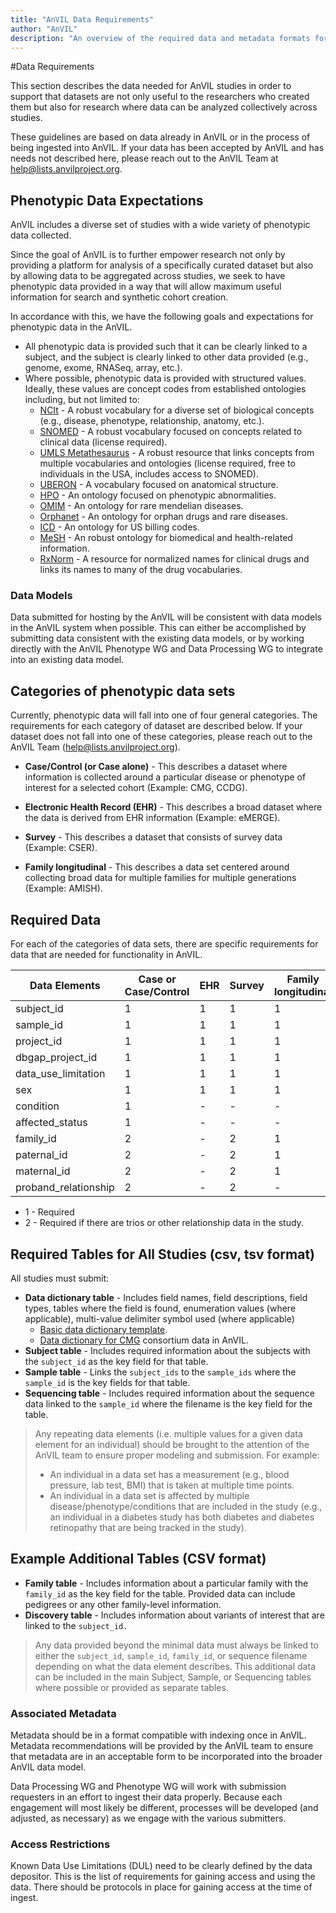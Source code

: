 ```yaml
---
title: "AnVIL Data Requirements"
author: "AnVIL"
description: "An overview of the required data and metadata formats for submitting data to AnVIL."
---
```

#Data Requirements

This section describes the data needed for AnVIL studies in order to support that datasets are not only useful to the researchers who created them but also for research where data can be analyzed collectively across studies.

These guidelines are based on data already in AnVIL or in the process of being ingested into AnVIL. If your data has been accepted by AnVIL and has needs not described here, please reach out to the AnVIL Team at <help@lists.anvilproject.org>.

## Phenotypic Data Expectations
AnVIL includes a diverse set of studies with a wide variety of phenotypic data collected.

Since the goal of AnVIL is to further empower research not only by providing a platform for analysis of a specifically curated dataset but also by allowing data to be aggregated across studies, we seek to have phenotypic data provided in a way that will allow maximum useful information for search and synthetic cohort creation.

In accordance with this, we have the following goals and expectations for phenotypic data in the AnVIL.

- All phenotypic data is provided such that it can be clearly linked to a subject, and the subject is clearly linked to other data provided (e.g., genome, exome, RNASeq, array, etc.).
- Where possible, phenotypic data is provided with structured values. Ideally, these values are concept codes from established ontologies including, but not limited to:
  - [NCIt](https://ncithesaurus.nci.nih.gov/ncitbrowser/) - A robust vocabulary for a diverse set of biological concepts (e.g., disease, phenotype, relationship, anatomy, etc.).
  - [SNOMED](https://www.snomed.org/) - A robust vocabulary focused on concepts related to clinical data (license required).
  - [UMLS Metathesaurus](https://www.nlm.nih.gov/research/umls/index.html) - A robust resource that links concepts from multiple vocabularies and ontologies (license required, free to individuals in the USA, includes access to SNOMED).
  - [UBERON](https://www.ebi.ac.uk/ols/ontologies/uberon) - A vocabulary focused on anatomical structure.
  - [HPO](https://hpo.jax.org/app/) - An ontology focused on phenotypic abnormalities.
  - [OMIM](https://www.omim.org/) - An ontology for rare mendelian diseases.
  - [Orphanet](https://www.orpha.net/consor/cgi-bin/index.php) - An ontology for orphan drugs and rare diseases.
  - [ICD](https://icd.codes/) - An ontology for US billing codes.
  - [MeSH](https://meshb.nlm.nih.gov/search) - An robust ontology for biomedical and health-related information.
  - [RxNorm](https://mor.nlm.nih.gov/RxNav/) - A resource for normalized names for clinical drugs and links its names to many of the drug vocabularies.

### Data Models
Data submitted for hosting by the AnVIL will be consistent with data models in the AnVIL system when possible. This can either be accomplished by submitting data consistent with the existing data models, or by working directly with the AnVIL Phenotype WG and Data Processing WG to integrate into an existing data model.

## Categories of phenotypic data sets
Currently, phenotypic data will fall into one of four general categories. The requirements for each category of dataset are described below. If your dataset does not fall into one of these categories, please reach out to the AnVIL Team (help@lists.anvilproject.org).

- **Case/Control (or Case alone)** - This describes a dataset where information is collected around a particular disease or phenotype of interest for a selected cohort (Example: CMG, CCDG).

- **Electronic Health Record (EHR)** -  This describes a broad dataset where the data is derived from EHR information (Example: eMERGE).

- **Survey** - This describes a dataset that consists of survey data (Example: CSER).

- **Family longitudinal** -  This describes a data set centered around collecting broad data for multiple families for multiple generations (Example: AMISH).

## Required Data
For each of the categories of data sets, there are specific requirements for data that are needed for functionality in AnVIL.

Data Elements | Case or Case/Control | EHR | Survey |Family longitudinal
-- | -- | -- | -- | --
subject_id | 1 | 1 |1 | 1
sample_id | 1 | 1 | 1 | 1
project_id | 1 | 1 | 1 | 1
dbgap_project_id | 1 | 1 | 1 | 1
data_use_limitation | 1 | 1 | 1 | 1
sex | 1 | 1 | 1 | 1
condition | 1 | - | - | -
affected_status | 1 | - | - | -
family_id | 2 | - | 2 | 1
paternal_id | 2 | - | 2 | 1
maternal_id | 2 | - | 2 | 1
proband_relationship | 2 | - | 2 | -


- 1 - Required
- 2 - Required if there are trios or other relationship data in the study.


## Required Tables for All Studies (csv, tsv format)
All studies must submit:
- **Data dictionary table** - Includes field names, field descriptions, field types, tables where the field is found, enumeration values (where applicable), multi-value delimiter symbol used (where applicable)
  - [Basic data dictionary template](https://docs.google.com/spreadsheets/d/1KSHONPQAQ61oGXofQednTNdHsODNmBkx6zBg3GnGMGU/edit#gid=0).
  - [Data dictionary for CMG](https://docs.google.com/spreadsheets/d/1zVFyuclXJrThLELM0zGVXCEui8mIfyHLBjH_Mdx6uj8/edit#gid=1507031680) consortium data in AnVIL.
- **Subject table** - Includes required information about the subjects with the `subject_id` as the key field for that table.
- **Sample table** -  Links the `subject_ids` to the `sample_ids` where the `sample_id` is the key fields for that table.
- **Sequencing table** - Includes required information about the sequence data linked to the `sample_id` where the filename is the key field for the table.

>Any repeating data elements (i.e. multiple values for a given data element for an individual) should be brought to the attention of the AnVIL team to ensure proper modeling and submission. For example:
>- An individual in a data set has a measurement (e.g., blood pressure, lab test, BMI) that is taken at multiple time points.
>- An individual in a data set is affected by multiple disease/phenotype/conditions that are included in the study (e.g., an individual in a diabetes study has both diabetes and diabetes retinopathy that are being tracked in the study).

## Example Additional Tables (CSV format)
- **Family table** - Includes information about a particular family with the `family_id` as the key field for the table.
  Provided data can include pedigrees or any other family-level information.
- **Discovery table** - Includes information about variants of interest that are linked to the `subject_id.`

>Any data provided beyond the minimal data must always be linked to either the `subject_id`, `sample_id`, `family_id`, or sequence filename depending on what the data element describes. This additional data can be included in the main Subject, Sample, or Sequencing tables where possible or provided as separate tables.

### Associated Metadata

Metadata should be in a format compatible with indexing once in AnVIL. Metadata recommendations will be provided by the AnVIL team to ensure that metadata are in an acceptable form to be incorporated into the broader AnVIL data model.

Data Processing WG and Phenotype WG will work with submission requesters in an effort to ingest their data properly. Because each engagement will most likely be different, processes will be developed (and adjusted, as necessary) as we engage with the various submitters.

### Access Restrictions

Known Data Use Limitations (DUL) need to be clearly defined by the data depositor. This is the list of requirements for gaining access and using the data. There should be protocols in place for gaining access at the time of ingest.





